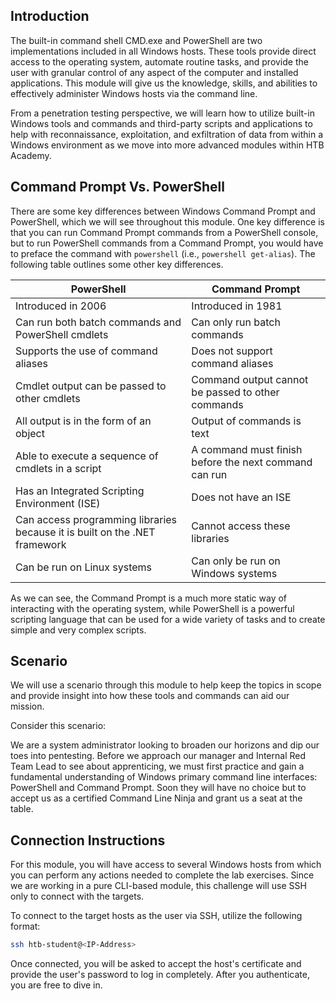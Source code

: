 ## Introduction

The built-in command shell CMD.exe and PowerShell are two implementations included in all Windows hosts. These tools provide direct access to the operating system, automate routine tasks, and provide the user with granular control of any aspect of the computer and installed applications. This module will give us the knowledge, skills, and abilities to effectively administer Windows hosts via the command line.

From a penetration testing perspective, we will learn how to utilize built-in Windows tools and commands and third-party scripts and applications to help with reconnaissance, exploitation, and exfiltration of data from within a Windows environment as we move into more advanced modules within HTB Academy.

## Command Prompt Vs. PowerShell

There are some key differences between Windows Command Prompt and PowerShell, which we will see throughout this module. One key difference is that you can run Command Prompt commands from a PowerShell console, but to run PowerShell commands from a Command Prompt, you would have to preface the command with `powershell` (i.e., `powershell get-alias`). The following table outlines some other key differences.

| PowerShell                                                                 | Command Prompt                                        |
| -------------------------------------------------------------------------- | ----------------------------------------------------- |
| Introduced in 2006                                                         | Introduced in 1981                                    |
| Can run both batch commands and PowerShell cmdlets                         | Can only run batch commands                           |
| Supports the use of command aliases                                        | Does not support command aliases                      |
| Cmdlet output can be passed to other cmdlets                               | Command output cannot be passed to other commands     |
| All output is in the form of an object                                     | Output of commands is text                            |
| Able to execute a sequence of cmdlets in a script                          | A command must finish before the next command can run |
| Has an Integrated Scripting Environment (ISE)                              | Does not have an ISE                                  |
| Can access programming libraries because it is built on the .NET framework | Cannot access these libraries                         |
| Can be run on Linux systems                                                | Can only be run on Windows systems                    |

As we can see, the Command Prompt is a much more static way of interacting with the operating system, while PowerShell is a powerful scripting language that can be used for a wide variety of tasks and to create simple and very complex scripts.

## Scenario

We will use a scenario through this module to help keep the topics in scope and provide insight into how these tools and commands can aid our mission.

Consider this scenario:

We are a system administrator looking to broaden our horizons and dip our toes into pentesting. Before we approach our manager and Internal Red Team Lead to see about apprenticing, we must first practice and gain a fundamental understanding of Windows primary command line interfaces: PowerShell and Command Prompt. Soon they will have no choice but to accept us as a certified Command Line Ninja and grant us a seat at the table.

## Connection Instructions

For this module, you will have access to several Windows hosts from which you can perform any actions needed to complete the lab exercises. Since we are working in a pure CLI-based module, this challenge will use SSH only to connect with the targets.

To connect to the target hosts as the user via SSH, utilize the following format:

```bash
ssh htb-student@<IP-Address>
```

Once connected, you will be asked to accept the host's certificate and provide the user's password to log in completely. After you authenticate, you are free to dive in.
